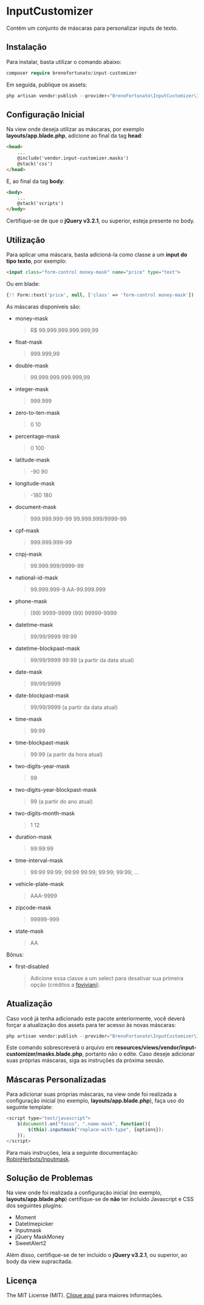 # InputCustomizer
Contém um conjunto de máscaras para personalizar inputs de texto.

## Instalação
Para instalar, basta utilizar o comando abaixo:
```php
composer require brenofortunato/input-customizer
```
Em seguida, publique os assets:
```php
php artisan vendor:publish --provider="BrenoFortunato\InputCustomizer\InputCustomizerServiceProvider"
```

## Configuração Inicial
Na view onde deseja utilizar as máscaras, por exemplo **layouts/app.blade.php**, adicione ao final da tag **head**:
```html
<head>
	...
	@include('vendor.input-customizer.masks')
	@stack('css')
</head>
```

E, ao final da tag **body**:
```html
<body>
	...
	@stack('scripts')
</body>
```

Certifique-se de que o **jQuery v3.2.1**, ou superior, esteja presente no body.

## Utilização
Para aplicar uma máscara, basta adicioná-la como classe a um **input do tipo texto**, por exemplo:
```html
<input class="form-control money-mask" name="price" type="text">
```

Ou em blade:
```php
{!! Form::text('price', null, ['class' => 'form-control money-mask']) !!}
```

As máscaras disponíveis são:
- money-mask
	> R$ 99.999.999.999.999,99
- float-mask
	> 999.999,99
- double-mask
	> 99.999.999.999.999,99
- integer-mask
	> 999.999
- zero-to-ten-mask
	> 0
	> 10
- percentage-mask
	> 0
	> 100
- latitude-mask
	> -90
	> 90
- longitude-mask
	> -180
	> 180
- document-mask
	> 999.999.999-99
	> 99.999.999/9999-99
- cpf-mask
	> 999.999.999-99
- cnpj-mask
	> 99.999.999/9999-99
- national-id-mask
	> 99.999.999-9
	> AA-99.999.999
- phone-mask
	> (99) 9999-9999
	> (99) 99999-9999
- datetime-mask
	> 99/99/9999 99:99
- datetime-blockpast-mask
	> 99/99/9999 99:99 (a partir da data atual)
- date-mask
	> 99/99/9999
- date-blockpast-mask
	> 99/99/9999 (a partir da data atual)
- time-mask
	> 99:99
- time-blockpast-mask
	> 99:99 (a partir da hora atual)
- two-digits-year-mask
	> 99
- two-digits-year-blockpast-mask
	> 99 (a partir do ano atual)
- two-digits-month-mask
	> 1
	> 12
- duration-mask
	> 99:99:99
- time-interval-mask
	> 99:99
	> 99:99; 99:99
	> 99:99; 99:99; 99:99; ...
- vehicle-plate-mask
	> AAA-9999
- zipcode-mask
	> 99999-999
- state-mask
	> AA

Bônus:
- first-disabled
	> Adicione essa classe a um select para desativar sua primeira opção (créditos a [fpviviani](https://github.com/fpviviani)).

## Atualização
Caso você já tenha adicionado este pacote anteriormente, você deverá forçar a atualização dos assets para ter acesso às novas máscaras:
```php
php artisan vendor:publish --provider="BrenoFortunato\InputCustomizer\InputCustomizerServiceProvider" --force
```
Este comando sobrescreverá o arquivo em **resources/views/vendor/input-customizer/masks.blade.php**, portanto não o edite. Caso deseje adicionar suas próprias máscaras, siga as instruções da próxima sessão.

## Máscaras Personalizadas
Para adicionar suas próprias máscaras, na view onde foi realizada a configuração inicial (no exemplo, **layouts/app.blade.php**), faça uso do seguinte template:
```javascript
<script type="text/javascript">
	$(document).on("focus", ".name-mask", function(){
		$(this).inputmask("replace-with-type", {options});
	});
</script>
```
Para mais instruções, leia a seguinte documentação: [RobinHerbots/Inputmask](https://github.com/RobinHerbots/Inputmask).

## Solução de Problemas
Na view onde foi realizada a configuração inicial (no exemplo, **layouts/app.blade.php**) certifique-se de **não** ter incluído Javascript e CSS dos seguintes plugins:
- Moment
- Datetimepicker
- Inputmask
- jQuery MaskMoney
- SweetAlert2

Além disso, certifique-se de ter incluído o **jQuery v3.2.1**, ou superior, ao body da view supracitada.


## Licença

The MIT License (MIT). [Clique aqui](https://github.com/BrenoFortunato/input-customizer/blob/master/LICENSE) para maiores informações.